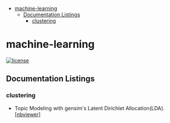 - [machine-learning](#machine-learning)
  - [Documentation Listings](#documentation-listings)
     - [clustering](#clustering)

# machine-learning

[![license](https://img.shields.io/github/license/mashape/apistatus.svg)](https://github.com/ohohgod/element-of-Statistics-ML-Programming/blob/master/LICENSE)

## Documentation Listings

### clustering

- Topic Modeling with gensim's Latent Dirichlet Allocation(LDA). [[nbviewer](https://nbviewer.jupyter.org/github/ohohgod/element-of-Statistics-ML-Programming/blob/master/Stats%26ML/Dimension_Reduction/Latent_Dirichlet_Allocation.ipynb#Wiki-Example)]